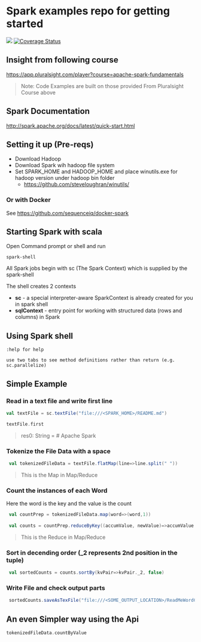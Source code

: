 # Spark examples repo for getting started

<a href='https://travis-ci.org/martingollogly/spark-examples/builds'><img src='https://travis-ci.org/martingollogly/spark-examples.svg?branch=master'></a>
[![Coverage Status](https://coveralls.io/repos/github/martingollogly/spark-examples/badge.svg?branch=master)](https://coveralls.io/github/martingollogly/spark-examples?branch=master)

## Insight from following course 
https://app.pluralsight.com/player?course=apache-spark-fundamentals
> Note: Code Examples are built on those provided From Pluralsight Course above


## Spark Documentation
http://spark.apache.org/docs/latest/quick-start.html

## Setting it up (Pre-reqs)

* Download Hadoop
* Download Spark wih hadoop file system
* Set SPARK_HOME and HADOOP_HOME and place winutils.exe for hadoop version under hadoop bin folder
  * https://github.com/steveloughran/winutils/

### Or with Docker
See https://github.com/sequenceiq/docker-spark


## Starting Spark with scala
 Open Command prompt or shell and run 
 
 ``` 
 spark-shell
 ```

All Spark jobs begin with sc (The Spark Context) which is supplied by the spark-shell

The shell creates 2 contexts
* **sc** - a special interpreter-aware SparkContext is already created for you in spark shell
* **sqlContext** - entry point for working with structured data (rows and columns) in Spark
 
## Using Spark shell
 
 ``` 
 :help for help
 ```
 ``` 
 use two tabs to see method definitions rather than return (e.g. sc.parallelize)
 ```
 
 
## Simple Example

### Read in a text file and write first line
 
 ```scala
 val textFile = sc.textFile("file:///<SPARK_HOME>/README.md")
 ```
 
 ```scala
 textFile.first
 ```
 
 > res0: String = # Apache Spark
 
### Tokenize the File Data with a space

```scala
 val tokenizedFileData = textFile.flatMap(line=>line.split(" "))
```
> This is the Map in Map/Reduce

### Count the instances of each Word

Here the word is the key and the value is the count
```scala 
 val countPrep = tokenizedFileData.map(word=>(word,1))
 
 val counts = countPrep.reduceByKey((accumValue, newValue)=>accumValue + newValue)
```
> This is the Reduce in Map/Reduce

### Sort in decending order (_2 represents 2nd position in the tuple)
```scala
 val sortedCounts = counts.sortBy(kvPair=>kvPair._2, false)
```

### Write File and check output parts
```scala
 sortedCounts.saveAsTexFile("file:///<SOME_OUTPUT_LOCATION>/ReadMeWordCount")
```

## An even Simpler way using the Api
```scala
tokenizedFileData.countByValue
```


